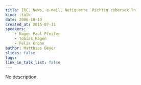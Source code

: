 ```yaml
---
title: IRC, News, e-mail, Netiquette  Richtig cybersex'ln
kind: :talk
date: 2006-10-19
created_at: 2015-07-11
speakers:
    - Hagen Paul Pfeifer
    - Tobias Hagen
    - Felix Krohn
author: Matthias Beyer
slides: false
tags:
link_in_talk_list: false
---
```


No description.
